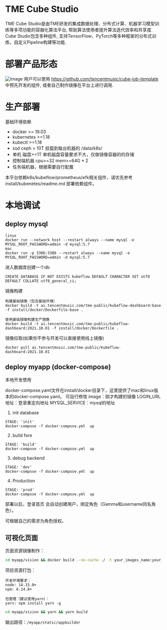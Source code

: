 # TME Cube Studio
TME Cube Studio是由TME研发的集成数据处理、分布式计算、机器学习模型训练等多项功能的容器化算法平台, 帮助算法使用者提升算法迭代效率和共享度. Cube Studio包含多种组件, 支持TensorFlow、PyTorch等多种框架的分布式训练，自定义Pipeline构建等功能. 

# 部署产品形态
![image](https://user-images.githubusercontent.com/1631662/138237773-a7e1f7a6-5d12-4f29-a8cb-006396a95bbb.png)
用户可以使用 https://github.com/tencentmusic/cube-job-template 中预先开发的组件, 或者自己制作镜像在平台上进行调用.

# 生产部署

基础环境依赖
 - docker >= 19.03  
 - kubernetes >=1.18  
 - kubectl >=1.18  
 - ssd ceph > 10T  挂载到每台机器的 /data/k8s/  
 - 单机 磁盘>=1T   单机磁盘容量要求不大，仅做镜像容器的的存储  
 - 控制端机器 cpu>=32 mem>=64G * 2  
 - 任务端机器，根据需要自行配置  

本平台依赖k8s/kubeflow/prometheus/efk相关组件，请优先参考install/kubenetes/readme.md 部署依赖组件。


# 本地调试

## deploy mysql

```
linux
docker run --network host --restart always --name mysql -e MYSQL_ROOT_PASSWORD=admin -d mysql:5.7
mac
docker run -p 3306:3306 --restart always --name mysql -e MYSQL_ROOT_PASSWORD=admin -d mysql:5.7

```
进入数据库创建一个db
```
CREATE DATABASE IF NOT EXISTS kubeflow DEFAULT CHARACTER SET utf8 DEFAULT COLLATE utf8_general_ci;
```
镜像构建


```
构建基础镜像（包含基础环境）
docker build -t ai.tencentmusic.com/tme-public/kubeflow-dashboard:base -f install/docker/Dockerfile-base .

使用基础镜像构建生产镜像
docker build -t ai.tencentmusic.com/tme-public/kubeflow-dashboard:2021.10.01 -f install/docker/Dockerfile .
```

镜像拉取(如果你不参与开发可以直接使用线上镜像)
```
docker pull ai.tencentmusic.com/tme-public/kubeflow-dashboard:2021.10.01
```

## deploy myapp (docker-compose)

本地开发使用

docker-compose.yaml文件在install/docker目录下，这里提供了mac和linux版本的docker-compose.yaml。
可自行修改
image：刚才构建的镜像
LOGIN_URL地址：登录重定向地址
MYSQL_SERVICE：mysql的地址


1) init database
```
STAGE: 'init'
docker-compose -f docker-compose.yml  up
```
2) build fore
```
STAGE: 'build'
docker-compose -f docker-compose.yml  up
```
3) debug backend
```
STAGE: 'dev'
docker-compose -f docker-compose.yml  up
```
4) Production
```
STAGE: 'prod'
docker-compose -f docker-compose.yml  up
```

部署以后，登录首页 会自动创建用户，绑定角色（Gamma和username同名角色）。

可根据自己的需求为角色授权。


## 可视化页面

页面资源镜像制作：
```sh
cd myapp/vision && docker build --no-cache ./ -t your_images_name:your_label --network host
```

项目资源打包：
```
开发环境要求：
node: 14.15.0+
npm: 6.14.8+

包管理（建议使用yarn）：
yarn: npm install yarn -g
```
```sh
cd myapp/vision && yarn && yarn build
```

输出路径：`/myapp/static/appbuilder`
